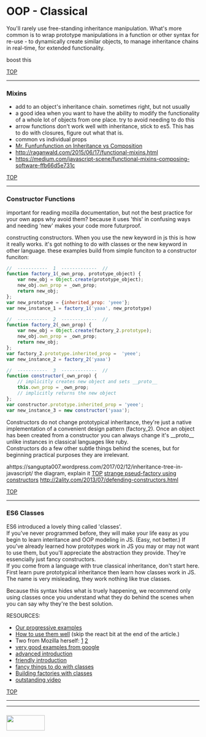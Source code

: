 # OOP - Classical
You'll rarely use free-standing inheritance manipulation.  What's more common is to wrap prototype manipulations in a function or other syntax for re-use - to dynamically create similar objects, to manage inheritance chains in real-time, for extended functionality.  


boost this

[TOP](#table-of-contents)
___
### Mixins
* add to an object's inheritance chain.  sometimes right, but not usually
* a good idea when you want to have the ability to modify the functionality of a whole lot of objects from one place.  try to avoid needing to do this
* arrow functions don't work well with inheritance, stick to es5.  This has to do with closures, figure out what that is.  
* common vs individual props
* [Mr. Funfunfunction on Inheritance vs Composition](https://medium.com/humans-create-software/composition-over-inheritance-cb6f88070205)
* http://raganwald.com/2015/06/17/functional-mixins.html
* https://medium.com/javascript-scene/functional-mixins-composing-software-ffb66d5e731c

[TOP](#table-of-contents)
___
### Constructor Functions
important for reading mozilla documentation, but not the best practice for your own apps
why avoid them?  because it uses 'this' in confusing ways and needing 'new' makes your code more futurproof. 

constructing constructors.  When you use the new keyword in js this is how it really works.  it's got nothing to do with classes or the new keyword in other language.  these examples build from simple funciton to a constructor funciton:  
```js
//  -----------  1  -------------  //
function factory_1(_own_prop, prototype_object) {
    var new_obj = Object.create(prototype_object);
    new_obj.own_prop = _own_prop;
    return new_obj;
};
var new_prototype = {inherited_prop: 'yeee'};
var new_instance_1 = factory_1('yaaa', new_prototype)

//  -----------  2  -------------  //
function factory_2(_own_prop) {
    var new_obj = Object.create(factory_2.prototype);
    new_obj.own_prop = _own_prop;
    return new_obj;
};
var factory_2.prototype.inherited_prop =  'yeee';
var new_instance_2 = factory_2('yaaa')

//  -----------  3  -------------  //
function constructor(_own_prop) {
    // implicitly creates new object and sets __proto__
    this.own_prop = _own_prop;
    // implicitly returns the new object
};
var constructor.prototype.inherited_prop = 'yeee';
var new_instance_3 = new constructor('yaaa');

```
Constructors do not change prototypical inheritance, they're just a native implementation of a convenient design pattern (factory_2).  Once an object has been created from a constructor you can always change it's \_\_proto\_\_ unlike instances in classical languages like ruby.  
Constructors do a few other subtle things behind the scenes, but for beginning practical purposes they are irrelevant.

ahttps://sangupta007.wordpress.com/2017/02/12/inheritance-tree-in-javascript/
the diagram, explain it
[TOP](#table-of-contents)
[strange pseud-factory using constructors](https://carldanley.com/js-factory-pattern/)
http://2ality.com/2013/07/defending-constructors.html

[TOP](#table-of-contents)
___
### ES6 Classes 

ES6 introduced a lovely thing called 'classes'.  
If you've never programmed before, they will make your life easy as you begin to learn interitance and OOP modeling in JS. (Easy, not better.) 
If you've already learned how prototypes work in JS you may or may not want to use them, but you'll appreciate the abstraction they provide.   They're essencially just fancy constructors.  
If you come from a language with true classical inheritance, don't start here.  First learn pure prototypical inheritance then learn how classes work in JS. The name is very misleading, they work nothing like true classes.

 Because this syntax hides what is truely happening, we recommend only using classes once you understand what they do behind the scenes when you can say why they're the best solution.  

RESOURCES:
* [Our progressive examples](https://github.com/jankeLearning/content-code/tree/master/Week%2003/classes)
* [How to use them well](https://medium.com/@dan_abramov/how-to-use-classes-and-sleep-at-night-9af8de78ccb4) (skip the react bit at the end of the article.)
* Two from Mozilla herself: [1](https://developer.mozilla.org/en/docs/Web/JavaScript/Reference/Classes) [2](https://hacks.mozilla.org/2015/07/es6-in-depth-classes/)
* [very good examples from google](https://github.com/googlechrome/samples/tree/gh-pages/classes-es6)
* [advanced introduction](https://scotch.io/tutorials/better-javascript-with-es6-pt-ii-a-deep-dive-into-classes)
* [friendly introduction](https://ilikekillnerds.com/2015/02/a-guide-to-es6-classes/)
* [fancy things to do with classes](https://www.sitepoint.com/object-oriented-javascript-deep-dive-es6-classes/)
* [Building factories with classes](https://medium.com/@SntsDev/the-factory-pattern-in-js-es6-78f0afad17e9)
* [outstanding video](https://www.youtube.com/watch?v=SS-9y0H3Si8)


[TOP](#table-of-contents)

___
___
### <a href="http://elewa.education/blog" target="_blank"><img src="https://user-images.githubusercontent.com/18554853/34921062-506450ae-f97d-11e7-875f-6feeb26ad72d.png" width="100" height="40"/></a>
